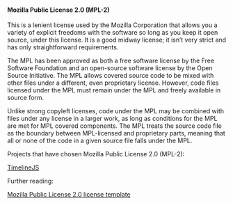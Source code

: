 #### Mozilla Public License 2.0 (MPL-2)

This is a lenient license used by the Mozilla Corporation that allows you a variety of explicit freedoms with the software so long as you keep it open source, under this license. It is a good midway license; it isn’t very strict and has only straightforward requirements.

The MPL has been approved as both a free software license by the Free Software Foundation and an open-source software license by the Open Source Initiative. The MPL allows covered source code to be mixed with other files under a different, even proprietary license. However, code files licensed under the MPL must remain under the MPL and freely available in source form.

Unlike strong copyleft licenses, code under the MPL may be combined with files under any license in a larger work, as long as conditions for the MPL are met for MPL covered components. The MPL treats the source code file as the boundary between MPL-licensed and proprietary parts, meaning that all or none of the code in a given source file falls under the MPL.

Projects that have chosen Mozilla Public License 2.0 (MPL-2):

[TimelineJS](https://github.com/NUKnightLab/TimelineJS/blob/master/LICENSE "MPL-2")

Further reading:

[Mozilla Public License 2.0 license template](http://opensource.org/licenses/MPL-2.0 "Mozilla Public License  2.0")
